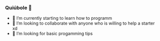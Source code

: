 ### Quiúbole 👋
- 🌱 I’m currently starting to learn how to programm
- 👯 I’m looking to collaborate with anyone who is willing to help a starter xd
- 🤔 I’m looking for basic progamming tips

